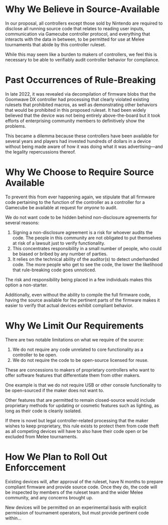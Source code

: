 # Why We Believe in Source-Available

In our proposal, all controllers except those sold by Nintendo are required to disclose all running source code that relates to reading user inputs, communication via Gamecube controller protocol, and everything that interacts with the data in between, to be permitted for use at Melee tournaments that abide by this controller ruleset.

While this may seem like a burden to makers of controllers, we feel this is necessary to be able to verifiably audit controller behavior for compliance.

# Past Occurrences of Rule-Breaking

In late 2022, it was revealed via decompilation of firmware blobs that the Goomwave DX controller had processing that clearly violated existing rulesets that prohibited macros, as well as demonstrating other behaviors that would be prohibited in this proposed ruleset.
It had been widely believed that the device was not being entirely above-the-board but it took efforts of enterprising community members to definitively show the problems.

This became a dilemma because these controllers have been available for several years and players had invested hundreds of dollars in a device without being made aware of how it was doing what it was advertising—and the legality repercussions thereof.

# Why We Choose to Require Source Available

To prevent this from ever happening again, we stipulate that all firmware code pertaining to the function of the controller as a controller for a Gamecube be available at request for *anyone* to audit.

We do not want code to be hidden behind non-disclosure agreements for several reasons:

1. Signing a non-disclosure agreement is a risk for whoever audits the code. The people in this community are not obligated to put themselves at risk of a lawsuit just to verify functionality.
2. This concentrates responsibility in a small number of people, who could be biased or bribed by any number of parties.
3. It relies on the technical ability of the auditor(s) to detect underhanded code. The more people who get to see the code, the lower the likelihood that rule-breaking code goes unnoticed.

The risk and responsibility being placed in a few individuals makes this option a non-starter.

Additionally, even without the ability to compile the full firmware code, having the source available for the pertinent parts of the firmware makes it easier to verify that actual devices exhibit compliant behavior.

# Why We Limit Our Requirements

There are two notable limitations on what we require of the source:

1. We do not require any code unrelated to core functionality as a controller to be open.
2. We do not require the code to be open-source licensed for reuse.

These are concessions to makers of proprietary controllers who want to offer software features that differentiate them from other makers.

One example is that we do not require USB or other console functionality to be open-sourced if the maker does not want to.

Other features that are permitted to remain closed-source would include proprietary methods for updating or cosmetic features such as lighting, as long as their code is cleanly isolated.

If there is novel but legal controller-related processing that the maker wishes to keep proprietary, this rule exists to protect them from code theft as all competing devices will have to also have their code open or be excluded from Melee tournaments.

# How We Plan to Roll Out Enforccement

Existing devices will, after approval of the ruleset, have N months to prepare compliant firmware and provide source code.
Once they do, the code will be inspected by members of the ruleset team and the wider Melee community, and any concerns brought up.

New devices will be permitted on an experimental basis with explicit permission of tournament operators, but must provide pertinent code within...
